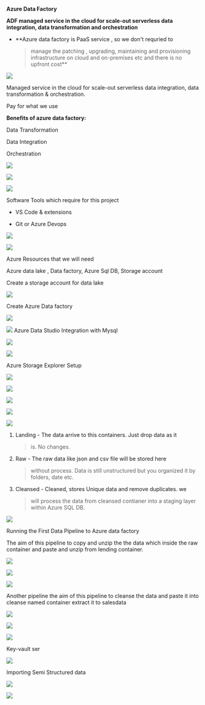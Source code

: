 **Azure Data Factory**

**ADF managed service in the cloud for scale-out serverless data
integration, data transformation and orchestration**

-   **Azure data factory is PaaS service , so we don\'t requried to
    > manage the patching , upgrading, maintaining and provisioning
    > infrastructure on cloud and on-premises etc and there is no
    > upfront cost**

![](images/media/image12.png)

Managed service in the cloud for scale-out serverless data integration,
data transformation & orchestration.

Pay for what we use

**Benefits of azure data factory:**

Data Transformation

Data Integration

Orchestration

![](images/media/image15.png)

![](images/media/image4.png)

![](images/media/image2.png)

Software Tools which require for this project

-   VS Code & extensions

-   Git or Azure Devops

![](images/media/image3.png)

![](images/media/image23.png)

Azure Resources that we will need

Azure data lake , Data factory, Azure Sql DB, Storage account

Create a storage account for data lake

![](images/media/image14.png)

Create Azure Data factory

![](images/media/image10.png)

![](images/media/image6.png)
Azure Data Studio Integration with Mysql

![](images/media/image17.png)

![](images/media/image25.png)

Azure Storage Explorer Setup

![](images/media/image8.png)

![](images/media/image18.png)

![](images/media/image13.png)

![](images/media/image11.png)

![](images/media/image24.png)

1.  Landing - The data arrive to this containers. Just drop data as it
    > is. No changes.

2.  Raw - The raw data like json and csv file will be stored here
    > without process. Data is still unstructured but you organized it
    > by folders, date etc.

3.  Cleansed - Cleaned, stores Unique data and remove duplicates. we
    > will process the data from cleansed contianer into a staging layer
    > within Azure SQL DB.

![](images/media/image21.png)

Running the First Data Pipeline to Azure data factory

The aim of this pipeline to copy and unzip the the data which inside the
raw container and paste and unzip from lending container.

![](images/media/image9.png)

![](images/media/image16.png)

![](images/media/image20.png)

Another pipeline the aim of this pipeline to cleanse the data and paste
it into cleanse named container extract it to salesdata

![](images/media/image7.png)

![](images/media/image26.png)

![](images/media/image22.png)

Key-vault ser

![](images/media/image19.png)

Importing Semi Structured data

![](images/media/image5.png)

![](images/media/image1.png)
